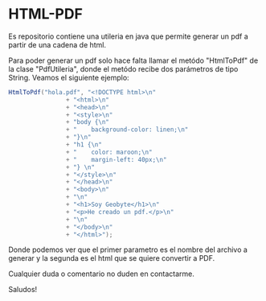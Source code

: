 # HTML-PDF
Es repositorio contiene una utileria en java que permite generar un pdf a partir de una cadena de html.

Para poder generar un pdf solo hace falta llamar el metódo "HtmlToPdf" de la clase "PdfUtileria", donde el metódo recibe dos parámetros de tipo String. Veamos el siguiente ejemplo:

```Java
HtmlToPdf("hola.pdf", "<!DOCTYPE html>\n"
                + "<html>\n"
                + "<head>\n"
                + "<style>\n"
                + "body {\n"
                + "    background-color: linen;\n"
                + "}\n"
                + "h1 {\n"
                + "    color: maroon;\n"
                + "    margin-left: 40px;\n"
                + "} \n"
                + "</style>\n"
                + "</head>\n"
                + "<body>\n"
                + "\n"
                + "<h1>Soy Geobyte</h1>\n"
                + "<p>He creado un pdf.</p>\n"
                + "\n"
                + "</body>\n"
                + "</html>");
```

Donde podemos ver que el primer parametro es el nombre del archivo a generar y la segunda es el html que se quiere convertir a PDF.

Cualquier duda o comentario no duden en contactarme.

Saludos!
